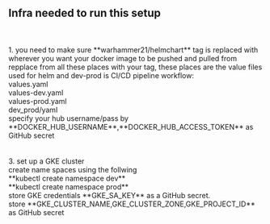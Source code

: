 ## Infra needed to run this setup
<br/>
<br/>
1. you need to make sure **warhammer21/helmchart** tag is replaced with wherever you want your docker image to be pushed and pulled from <br />
repplace from all these places with your tag, these places are the value files used for helm and dev-prod is CI/CD pipeline workflow: <br/>
values.yaml <br />
values-dev.yaml <br />
values-prod.yaml <br />
dev_prod/yaml <br />
specify your hub username/pass by **DOCKER_HUB_USERNAME**,**DOCKER_HUB_ACCESS_TOKEN** as GitHub secret  <br />
<br/>
<br/>
3. set up a GKE cluster <br />
create name spaces using the follwing <br />
**kubectl create namespace dev** <br />
**kubectl create namespace prod** <br />
store GKE credentials **GKE_SA_KEY** as a GitHub secret. <br/>
store **GKE_CLUSTER_NAME,GKE_CLUSTER_ZONE,GKE_PROJECT_ID**  as GitHub secret

